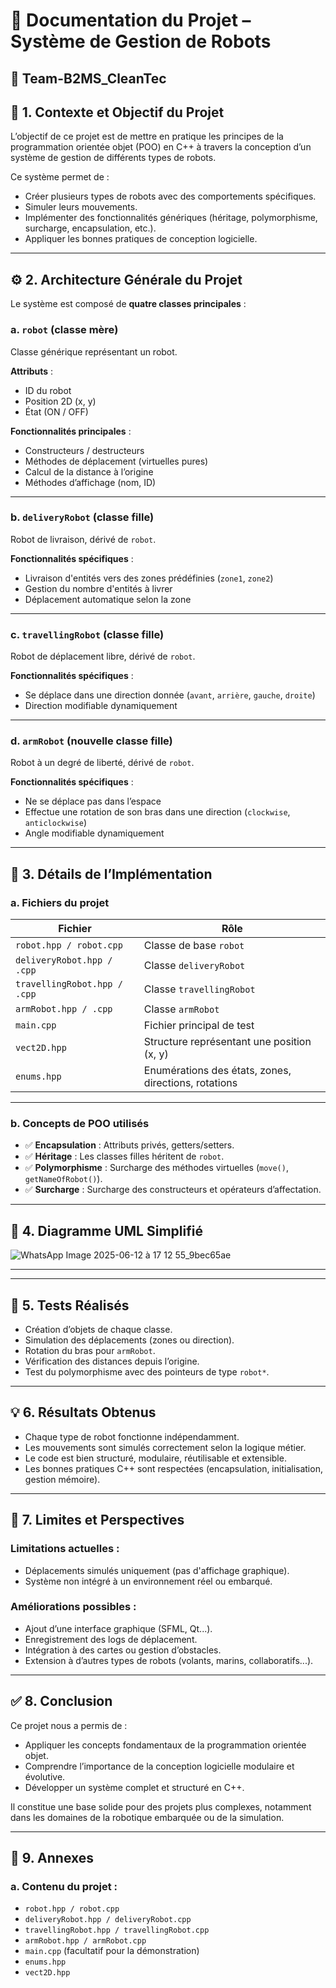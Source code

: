 # 📄 Documentation du Projet – Système de Gestion de Robots

## 👤 Team-B2MS_CleanTec

## 🧠 1. Contexte et Objectif du Projet

L’objectif de ce projet est de mettre en pratique les principes de la programmation orientée objet (POO) en C++ à travers la conception d’un système de gestion de différents types de robots.

Ce système permet de :

- Créer plusieurs types de robots avec des comportements spécifiques.
- Simuler leurs mouvements.
- Implémenter des fonctionnalités génériques (héritage, polymorphisme, surcharge, encapsulation, etc.).
- Appliquer les bonnes pratiques de conception logicielle.

---

## ⚙️ 2. Architecture Générale du Projet

Le système est composé de **quatre classes principales** :

### a. `robot` (classe mère)
Classe générique représentant un robot.

**Attributs** :
- ID du robot
- Position 2D (x, y)
- État (ON / OFF)

**Fonctionnalités principales** :
- Constructeurs / destructeurs
- Méthodes de déplacement (virtuelles pures)
- Calcul de la distance à l’origine
- Méthodes d’affichage (nom, ID)

---

### b. `deliveryRobot` (classe fille)
Robot de livraison, dérivé de `robot`.

**Fonctionnalités spécifiques** :
- Livraison d'entités vers des zones prédéfinies (`zone1`, `zone2`)
- Gestion du nombre d'entités à livrer
- Déplacement automatique selon la zone

---

### c. `travellingRobot` (classe fille)
Robot de déplacement libre, dérivé de `robot`.

**Fonctionnalités spécifiques** :
- Se déplace dans une direction donnée (`avant`, `arrière`, `gauche`, `droite`)
- Direction modifiable dynamiquement

---

### d. `armRobot` (nouvelle classe fille)
Robot à un degré de liberté, dérivé de `robot`.

**Fonctionnalités spécifiques** :
- Ne se déplace pas dans l’espace
- Effectue une rotation de son bras dans une direction (`clockwise`, `anticlockwise`)
- Angle modifiable dynamiquement

---

## 🧱 3. Détails de l’Implémentation

### a. Fichiers du projet

| Fichier                         | Rôle                                                   |
|--------------------------------|---------------------------------------------------------|
| `robot.hpp / robot.cpp`        | Classe de base `robot`                                 |
| `deliveryRobot.hpp / .cpp`     | Classe `deliveryRobot`                                 |
| `travellingRobot.hpp / .cpp`   | Classe `travellingRobot`                               |
| `armRobot.hpp / .cpp`          | Classe `armRobot`                                      |
| `main.cpp`                     | Fichier principal de test                              |
| `vect2D.hpp`                   | Structure représentant une position (x, y)             |
| `enums.hpp`                    | Enumérations des états, zones, directions, rotations   |

---

### b. Concepts de POO utilisés

- ✅ **Encapsulation** : Attributs privés, getters/setters.
- ✅ **Héritage** : Les classes filles héritent de `robot`.
- ✅ **Polymorphisme** : Surcharge des méthodes virtuelles (`move()`, `getNameOfRobot()`).
- ✅ **Surcharge** : Surcharge des constructeurs et opérateurs d’affectation.

---

## 📐 4. Diagramme UML Simplifié


![WhatsApp Image 2025-06-12 à 17 12 55_9bec65ae](https://github.com/user-attachments/assets/9f2ddd81-a3cf-40c8-962b-950bc6706b68)

---


---

## 🧪 5. Tests Réalisés

- Création d’objets de chaque classe.
- Simulation des déplacements (zones ou direction).
- Rotation du bras pour `armRobot`.
- Vérification des distances depuis l’origine.
- Test du polymorphisme avec des pointeurs de type `robot*`.

---

## 💡 6. Résultats Obtenus

- Chaque type de robot fonctionne indépendamment.
- Les mouvements sont simulés correctement selon la logique métier.
- Le code est bien structuré, modulaire, réutilisable et extensible.
- Les bonnes pratiques C++ sont respectées (encapsulation, initialisation, gestion mémoire).

---

## 🧩 7. Limites et Perspectives

### Limitations actuelles :

- Déplacements simulés uniquement (pas d'affichage graphique).
- Système non intégré à un environnement réel ou embarqué.

### Améliorations possibles :

- Ajout d’une interface graphique (SFML, Qt...).
- Enregistrement des logs de déplacement.
- Intégration à des cartes ou gestion d’obstacles.
- Extension à d’autres types de robots (volants, marins, collaboratifs...).

---

## ✅ 8. Conclusion

Ce projet nous a permis de :

- Appliquer les concepts fondamentaux de la programmation orientée objet.
- Comprendre l’importance de la conception logicielle modulaire et évolutive.
- Développer un système complet et structuré en C++.

Il constitue une base solide pour des projets plus complexes, notamment dans les domaines de la robotique embarquée ou de la simulation.

---

## 📁 9. Annexes

### a. Contenu du projet :
- `robot.hpp / robot.cpp`
- `deliveryRobot.hpp / deliveryRobot.cpp`
- `travellingRobot.hpp / travellingRobot.cpp`
- `armRobot.hpp / armRobot.cpp`
- `main.cpp` (facultatif pour la démonstration)
- `enums.hpp`
- `vect2D.hpp`

